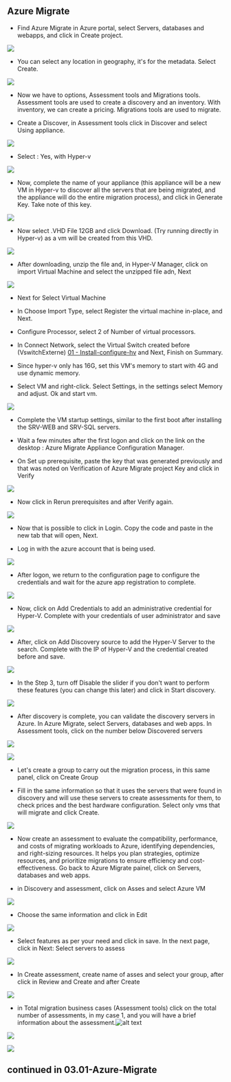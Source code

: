 ## Azure Migrate

* Find Azure Migrate in Azure portal, select Servers, databases and webapps, and click in Create project.

![](/Cloud/img-cloud/pro001.png)

* You can select any location in geography, it's for the metadata. Select Create.

![](/Cloud/img-cloud/pro002.png)

* Now we have to options, Assessment tools and Migrations tools. Assessment tools are used to create a discovery and an inventory. With inventory, we can create a pricing.
Migrations tools are used to migrate.

* Create a Discover, in Assessment tools click in Discover and select Using appliance. 

![](/Cloud/img-cloud/pro003.png)

* Select : Yes, with Hyper-v

![](/Cloud/img-cloud/pro004.png)

* Now, complete the name of your appliance (this appliance will be a new VM in Hyper-v to discover all the servers that are being migrated, and the appliance will do the entire migration process), and click in Generate Key.  Take note of this key.

![](/Cloud/img-cloud/pro005.png)

* Now select .VHD File 12GB and click Download. (Try running directly in Hyper-v) as a vm will be created from this VHD.

![](/Cloud/img-cloud/pro006.png)

* After downloading, unzip the file and, in Hyper-V Manager, click on import Virtual Machine and select the unzipped file adn, Next

![](/Cloud/img-cloud/pro007.png)

* Next for Select Virtual Machine

* In Choose Import Type, select Register the virtual machine in-place, and Next.

* Configure Processor, select 2 of Number of virtual processors.

* In Connect Network, select the Virtual Switch created before (VswitchExterne) [01 - Install-configure-hv](https://github.com/rafamellonh/AzureMigrate/blob/main/On-premises/01%20-%20Install-configure-hv.md) and Next, Finish on Summary.

* Since hyper-v only has 16G, set this VM's memory to start with 4G and use dynamic memory.

* Select VM and right-click. Select Settings, in the settings select Memory and adjust. Ok and start vm.

![](/Cloud/img-cloud/pro008.png)

* Complete the VM startup settings, similar to the first boot after installing the SRV-WEB and SRV-SQL servers.

* Wait a few minutes after the first logon and click on the link on the desktop : Azure Migrate Appliance Configuration Manager.

* On Set up prerequisite, paste the key that was generated previously and that was noted on Verification of Azure Migrate project Key and click in Verify

![](/Cloud/img-cloud/pro009.png)

* Now click in Rerun prerequisites and after Verify again.

![](/Cloud/img-cloud/pro10.png)

* Now that is possible to click in Login. Copy the code and paste in the new tab that will open, Next.

* Log in with the azure account that is being used.

![](/Cloud/img-cloud/pro011.png)

* After logon, we return to the configuration page to configure the credentials and wait for the azure app registration to complete.

![](/Cloud/img-cloud/prod012.png)

* Now, click on Add Credentials to add an administrative credential for Hyper-V. Complete with your credentials of user administrator and save

![](/Cloud/img-cloud/pro013.png)

* After, click on Add Discovery source to add the Hyper-V Server to the search. Complete with the IP of Hyper-V and the credential created before and save.

![](/Cloud/img-cloud/pro014.png)
 
* In the Step 3, turn off Disable the slider if you don't want to perform these features (you can change this later) and click in Start discovery.

![](/Cloud/img-cloud/pro015.png)

* After discovery is complete, you can validate the discovery servers in Azure. In Azure Migrate, select Servers, databases and web apps. In Assessment tools, click on the number below Discovered servers

![](/Cloud/img-cloud/pro016.png)

![](/Cloud/img-cloud/pro017.png)

* Let's create a group to carry out the migration process, in this same panel, click on Create Group

* Fill in the same information so that it uses the servers that were found in discovery and will use these servers to create assessments for them, to check prices and the best hardware configuration. Select only vms that will migrate and click Create.

![](/Cloud/img-cloud/pro018.png)

* Now create an assessment to evaluate the compatibility, performance, and costs of migrating workloads to Azure, identifying dependencies, and right-sizing resources. It helps you plan strategies, optimize resources, and prioritize migrations to ensure efficiency and cost-effectiveness. Go back to Azure Migrate painel, click on Servers, databases and web apps.

* in Discovery and assessment, click on Asses and select Azure VM

![](/Cloud/img-cloud/prod019.png)

* Choose the same information and click in Edit

![](/Cloud/img-cloud/pro020.png)

* Select features as per your need and click in save. In the next page, click in Next: Select servers to assess

![](/Cloud/img-cloud/pro021.png)

* In Create assessment, create name of asses and select your group, after click in Review and Create and after Create

![](/Cloud/img-cloud/pro022.png)

* in Total migration business cases (Assessment tools) click on the total number of assessments, in my case 1, and you will have a brief information about the assessment.![alt text](pro023.png)

![](/Cloud/img-cloud/pro023.png)

![](/Cloud/img-cloud/pro024.png)


## continued in 03.01-Azure-Migrate [](https://github.com/rafamellonh/AzureMigrate/blob/main/Cloud/03.01-Azure-Migrate.md)